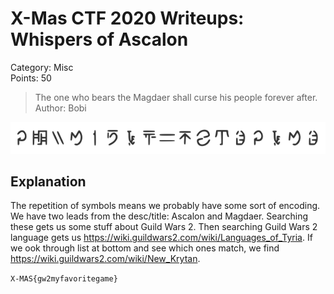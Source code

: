 # X-Mas CTF 2020 Writeups: Whispers of Ascalon

Category: Misc<br>
Points: 50

> The one who bears the Magdaer shall curse his people forever after.<br>
> Author: Bobi

![](Screenshot%202020-12-09%20at%2023.45.02.png)

## Explanation
The repetition of symbols means we probably have some sort of encoding.
We have two leads from the desc/title: Ascalon and Magdaer.
Searching these gets us some stuff about Guild Wars 2.
Then searching Guild Wars 2 language gets us https://wiki.guildwars2.com/wiki/Languages_of_Tyria.
If we ook through list at bottom and see which ones match, we find https://wiki.guildwars2.com/wiki/New_Krytan.

`X-MAS{gw2myfavoritegame}`